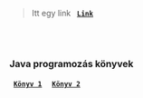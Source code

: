 
> Itt egy link
    <strong>
      <code>&nbsp;<a href="https://github.com/AndorkaDominik/Kisokos/wiki">Link</a>&nbsp;</code>
    </strong>
<br />
<br />


### Java programozás könyvek
<strong>
      <code>&nbsp;<a href="https://git.sch.bme.hu/ecklm/prog3-laborok/-/blob/master/java_programozas_1.3.pdf?ref_type=heads">Könyv 1</a>&nbsp;</code>
</strong>
<strong>
      <code>&nbsp;<a href="https://git.sch.bme.hu/ecklm/prog3-laborok/-/blob/master/prog3_1_basics_p1.pdf?ref_type=heads">Könyv 2</a>&nbsp;</code>
</strong>
